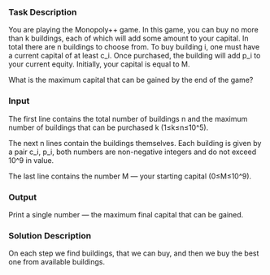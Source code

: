 ### Task Description 

You are playing the Monopoly++ game. 
In this game, you can buy no more than k buildings, 
each of which will add some amount to your capital. 
In total there are n buildings to choose from. 
To buy building i, one must have a current capital of at least c_i. 
Once purchased, the building will add p_i to your current equity. 
Initially, your capital is equal to M. 

What is the maximum capital 
that can be gained by the end of the game?

### Input 

The first line contains the total number of buildings n 
and the maximum number of buildings that can be purchased 
k (1≤k≤n≤10^5).

The next n lines contain the buildings themselves. 
Each building is given by a pair c_i, p_i, 
both numbers are non-negative integers 
and do not exceed 10^9 in value.


The last line contains the number M — your starting capital (0≤M≤10^9).

### Output

Print a single number — the maximum final capital that can be gained.

### Solution Description

On each step we find buildings, that we can buy, and
then we buy the best one from available buildings.
